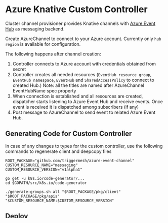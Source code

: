 # Azure Knative Custom Controller

Cluster channel provisioner provides Knative channels with [Azure Event Hub](https://docs.microsoft.com/en-us/azure/event-hubs/) as messaging backend.

Create AzureChannel to connect to your Azure account. Currently only `hub region` is available for configuration. 

The following happens after channel creation:
1. Controller connects to Azure account with credentials obtained from secret 
2. Controller creates all needed resources (`EventHub resource group`, `EventHub namespace`, `EventHub` and `SharedAccessPolicy` to connect to created Hub.) Note: all the titles are named after AzureChannel EventHubName spec property 
3. When connection is established and all resources are created, dispatcher starts listening to Azure Event Hub and receive events. Once event is received it is dispatched among subscribers (if any)
4. Post message to AzureChannel to send event to related Azure Event Hub. 

## Generating Code for Custom Controller 
In case of any changes to types for the custom controller, use the following commands to regenerate client and deepcopy files

```
ROOT_PACKAGE="github.com/triggermesh/azure-event-channel"
CUSTOM_RESOURCE_NAME="messaging"
CUSTOM_RESOURCE_VERSION="v1alpha1"

go get -u k8s.io/code-generator/...
cd $GOPATH/src/k8s.io/code-generator

./generate-groups.sh all "$ROOT_PACKAGE/pkg/client" "$ROOT_PACKAGE/pkg/apis" "$CUSTOM_RESOURCE_NAME:$CUSTOM_RESOURCE_VERSION"
```

## Deploy

To deploy controller and dispatcher use 
```
ko apply -f config/
```
This will take all the configurations and deploy Azure CRD on your cluster to `knative-eventing` namespace. Change configurations if needed.

To see it's running use 
```
kubectl -n knative-eventing get pods
```
To follow logs use 
```
kubectl logs --tail=50 <name of your pod here> -f 
```

## Usage

First create a secret with your Azure access data in your namespace. 
Example: 
```
kubectl -n yourNamespace create secret generic azure --from-literal=subscription_id="bd76c882-1234-406c-9574-3ab3c3f41b69" --from-literal=tenant_id="3cbc7d20-047b-1234-8b1c-63901c38f690" --from-literal=client_id="77b5cf16-64d9-1234-ae1f-2d4ca08b7dea" --from-literal=client_secret="19b44614-1234-41a7-b674-bb9df0e25764"
```

In order for a channel to connect to your Azure account, it expects the following keys in the secret: 
`subscription_id`, `tenant_id`, `client_id`, `client_secret` 

To obtain credentials use [Azure CLI](https://docs.microsoft.com/en-us/cli/azure/install-azure-cli?view=azure-cli-latest) command: 
```
az ad sp create-for-rbac --sdk-auth > my.auth
```

Then create Azure Channel
```
kubectl -n yourNamespace create -f example/azure-channel-example.yaml
```

Note that connecting to Azure and creating your event hub there takes some time. (about 40sec - 1 minute)

As soon as azure-test channel becomes ready you can subscribe to it with different services also described in example folder


